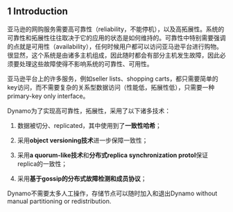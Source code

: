## 1 Introduction

亚马逊的网购服务需要高可靠性（reliability，不能停机），以及高拓展性。系统的可靠性和拓展性往往取决于它的应用的状态是如何维持的。可靠性中特别需要强调的点就是可用性（availability），任何时候用户都可以访问亚马逊平台进行购物。很显然，这个系统是由诸多主机组成，因此随时都会有部分主机发生故障，因此必须要处理这些故障使得不影响系统的可靠性、可用性。

亚马逊平台上的许多服务，例如seller lists、shopping carts，都只需要简单的key访问，而不需要复杂的关系型数据访问（性能低，拓展性低），只需要一种primary-key only interface。

Dynamo为了实现高可靠性，拓展性，采用了以下诸多技术：

1. 数据被切分、replicated，其中使用到了**一致性哈希**；
2. 采用**object versioning技术**进一步保障一致性；
3. 采用**a quorum-like技术**和**分布式replica synchronization protol**保证replica的一致性；

4. 采用**基于gossip的分布式故障检测和成员协议**；

Dynamo不需要太多人工操作，存储节点可以随时加入和退出Dynamo without manual partitioning or redistribution.